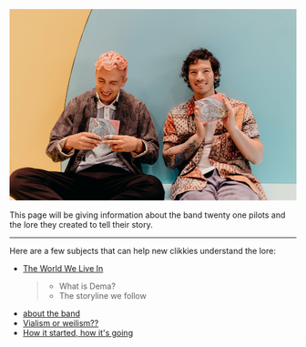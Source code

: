 ![the boys](Twentyonepilots/tyjo.jpg)  

This page will be giving information about the band twenty one pilots and the lore they created to tell their story.

--------------------------------------------------------------------------------
Here are a few subjects that can help new clikkies understand the lore:
- [The World We Live In](Dema.md)
  > - What is Dema?
  > - The storyline we follow
- [about the band](Twentyonepilots/theband.md)
- [Vialism or weilism??](Twentyonepilots/Vialism.md)
- [How it started, how it's going](moreabout.md)
